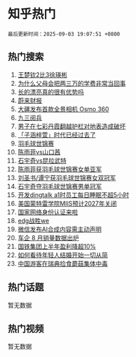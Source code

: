 # 知乎热门

`最后更新时间：2025-09-03 19:07:51 +0800`

## 热门搜索

1. [王楚钦2比3徐瑛彬](https://www.zhihu.com/search?q=%E7%8E%8B%E6%A5%9A%E9%92%A62%E6%AF%943%E5%BE%90%E7%91%9B%E5%BD%AC)
1. [为什么父母会把两三万的学费非常当回事](https://www.zhihu.com/search?q=%E4%B8%BA%E4%BB%80%E4%B9%88%E7%88%B6%E6%AF%8D%E4%BC%9A%E6%8A%8A%E4%B8%A4%E4%B8%89%E4%B8%87%E7%9A%84%E5%AD%A6%E8%B4%B9%E9%9D%9E%E5%B8%B8%E5%BD%93%E5%9B%9E%E4%BA%8B)
1. [长的漂亮真的很有优势吗](https://www.zhihu.com/search?q=%E9%95%BF%E7%9A%84%E6%BC%82%E4%BA%AE%E7%9C%9F%E7%9A%84%E5%BE%88%E6%9C%89%E4%BC%98%E5%8A%BF%E5%90%97)
1. [蔚来财报](https://www.zhihu.com/search?q=%E8%94%9A%E6%9D%A5%E8%B4%A2%E6%8A%A5)
1. [大疆发布首款全景相机 Osmo 360](https://www.zhihu.com/search?q=%E5%A4%A7%E7%96%86%E5%8F%91%E5%B8%83%E9%A6%96%E6%AC%BE%E5%85%A8%E6%99%AF%E7%9B%B8%E6%9C%BA%20Osmo%20360)
1. [九三阅兵](https://www.zhihu.com/search?q=%E4%B9%9D%E4%B8%89%E9%98%85%E5%85%B5)
1. [男子在七彩丹霞翻越护栏对地表造成破坏](https://www.zhihu.com/search?q=%E7%94%B7%E5%AD%90%E5%9C%A8%E4%B8%83%E5%BD%A9%E4%B8%B9%E9%9C%9E%E7%BF%BB%E8%B6%8A%E6%8A%A4%E6%A0%8F%E5%AF%B9%E5%9C%B0%E8%A1%A8%E9%80%A0%E6%88%90%E7%A0%B4%E5%9D%8F)
1. [「子涵梓萱」时代已经过去了](https://www.zhihu.com/search?q=%E3%80%8C%E5%AD%90%E6%B6%B5%E6%A2%93%E8%90%B1%E3%80%8D%E6%97%B6%E4%BB%A3%E5%B7%B2%E7%BB%8F%E8%BF%87%E5%8E%BB%E4%BA%86)
1. [羽毛球世锦赛](https://www.zhihu.com/search?q=%E7%BE%BD%E6%AF%9B%E7%90%83%E4%B8%96%E9%94%A6%E8%B5%9B)
1. [陈雨菲vs山口茜](https://www.zhihu.com/search?q=%E9%99%88%E9%9B%A8%E8%8F%B2vs%E5%B1%B1%E5%8F%A3%E8%8C%9C)
1. [石宇奇vs昆拉武特](https://www.zhihu.com/search?q=%E7%9F%B3%E5%AE%87%E5%A5%87vs%E6%98%86%E6%8B%89%E6%AD%A6%E7%89%B9)
1. [陈雨菲获羽毛球世锦赛女单亚军](https://www.zhihu.com/search?q=%E9%99%88%E9%9B%A8%E8%8F%B2%E8%8E%B7%E7%BE%BD%E6%AF%9B%E7%90%83%E4%B8%96%E9%94%A6%E8%B5%9B%E5%A5%B3%E5%8D%95%E4%BA%9A%E5%86%9B)
1. [刘圣书/谭宁获羽毛球世锦赛女双冠军](https://www.zhihu.com/search?q=%E5%88%98%E5%9C%A3%E4%B9%A6/%E8%B0%AD%E5%AE%81%E8%8E%B7%E7%BE%BD%E6%AF%9B%E7%90%83%E4%B8%96%E9%94%A6%E8%B5%9B%E5%A5%B3%E5%8F%8C%E5%86%A0%E5%86%9B)
1. [石宇奇夺羽毛球世锦赛男单冠军](https://www.zhihu.com/search?q=%E7%9F%B3%E5%AE%87%E5%A5%87%E5%A4%BA%E7%BE%BD%E6%AF%9B%E7%90%83%E4%B8%96%E9%94%A6%E8%B5%9B%E7%94%B7%E5%8D%95%E5%86%A0%E5%86%9B)
1. [开发dingtalk a1时员工每日睡眠不超5小时](https://www.zhihu.com/search?q=%E5%BC%80%E5%8F%91dingtalk%20a1%E6%97%B6%E5%91%98%E5%B7%A5%E6%AF%8F%E6%97%A5%E7%9D%A1%E7%9C%A0%E4%B8%8D%E8%B6%855%E5%B0%8F%E6%97%B6)
1. [美国蒙特雷学院MIIS预计2027年关闭](https://www.zhihu.com/search?q=%E7%BE%8E%E5%9B%BD%E8%92%99%E7%89%B9%E9%9B%B7%E5%AD%A6%E9%99%A2MIIS%E9%A2%84%E8%AE%A12027%E5%B9%B4%E5%85%B3%E9%97%AD)
1. [国家网络身份认证来啦](https://www.zhihu.com/search?q=%E5%9B%BD%E5%AE%B6%E7%BD%91%E7%BB%9C%E8%BA%AB%E4%BB%BD%E8%AE%A4%E8%AF%81%E6%9D%A5%E5%95%A6)
1. [edg战胜we](https://www.zhihu.com/search?q=edg%E6%88%98%E8%83%9Cwe)
1. [微信发布AI合成内容需主动声明](https://www.zhihu.com/search?q=%E5%BE%AE%E4%BF%A1%E5%8F%91%E5%B8%83AI%E5%90%88%E6%88%90%E5%86%85%E5%AE%B9%E9%9C%80%E4%B8%BB%E5%8A%A8%E5%A3%B0%E6%98%8E)
1. [车企 8 月销量数据出炉](https://www.zhihu.com/search?q=%E8%BD%A6%E4%BC%81%208%20%E6%9C%88%E9%94%80%E9%87%8F%E6%95%B0%E6%8D%AE%E5%87%BA%E7%82%89)
1. [国铁集团上半年盈利降超10%](https://www.zhihu.com/search?q=%E5%9B%BD%E9%93%81%E9%9B%86%E5%9B%A2%E4%B8%8A%E5%8D%8A%E5%B9%B4%E7%9B%88%E5%88%A9%E9%99%8D%E8%B6%8510%25)
1. [如何看待年轻人结婚开始一切从简](https://www.zhihu.com/search?q=%E5%A6%82%E4%BD%95%E7%9C%8B%E5%BE%85%E5%B9%B4%E8%BD%BB%E4%BA%BA%E7%BB%93%E5%A9%9A%E5%BC%80%E5%A7%8B%E4%B8%80%E5%88%87%E4%BB%8E%E7%AE%80)
1. [中国游客在瑞典捡食蘑菇集体中毒](https://www.zhihu.com/search?q=%E4%B8%AD%E5%9B%BD%E6%B8%B8%E5%AE%A2%E5%9C%A8%E7%91%9E%E5%85%B8%E6%8D%A1%E9%A3%9F%E8%98%91%E8%8F%87%E9%9B%86%E4%BD%93%E4%B8%AD%E6%AF%92)

## 热门话题

暂无数据

## 热门视频

暂无数据